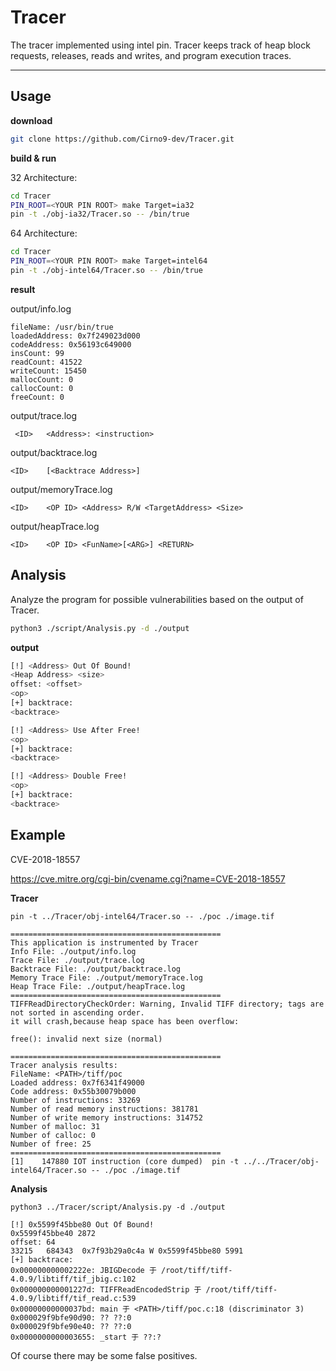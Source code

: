 # Tracer

The tracer implemented using intel pin. Tracer keeps track of heap block requests, releases, reads and writes, and program execution traces.

---

## Usage

**download**

```bash
git clone https://github.com/Cirno9-dev/Tracer.git
```

**build & run**

32 Architecture:

```bash
cd Tracer
PIN_ROOT=<YOUR PIN ROOT> make Target=ia32
pin -t ./obj-ia32/Tracer.so -- /bin/true
```

64 Architecture:

```bash
cd Tracer
PIN_ROOT=<YOUR PIN ROOT> make Target=intel64
pin -t ./obj-intel64/Tracer.so -- /bin/true
```

**result**

output/info.log

```
fileName: /usr/bin/true
loadedAddress: 0x7f249023d000
codeAddress: 0x56193c649000
insCount: 99
readCount: 41522
writeCount: 15450
mallocCount: 0
callocCount: 0
freeCount: 0
```

output/trace.log

```
 <ID>   <Address>: <instruction>
```

output/backtrace.log

```
<ID>	[<Backtrace Address>]
```

output/memoryTrace.log

```
<ID>    <OP ID> <Address> R/W <TargetAddress> <Size>
```

output/heapTrace.log

```
<ID>    <OP ID> <FunName>[<ARG>] <RETURN>
```

## Analysis

Analyze the program for possible vulnerabilities based on the output of Tracer.

```bash
python3 ./script/Analysis.py -d ./output
```

**output**

```bash
[!] <Address> Out Of Bound!
<Heap Address> <size>
offset: <offset>
<op>
[+] backtrace:
<backtrace>

[!] <Address> Use After Free!
<op>
[+] backtrace:
<backtrace>

[!] <Address> Double Free!
<op>
[+] backtrace:
<backtrace>
```

## Example

CVE-2018-18557

https://cve.mitre.org/cgi-bin/cvename.cgi?name=CVE-2018-18557

**Tracer**

```shell
pin -t ../Tracer/obj-intel64/Tracer.so -- ./poc ./image.tif
```

```
===============================================
This application is instrumented by Tracer
Info File: ./output/info.log
Trace File: ./output/trace.log
Backtrace File: ./output/backtrace.log
Memory Trace File: ./output/memoryTrace.log
Heap Trace File: ./output/heapTrace.log
===============================================
TIFFReadDirectoryCheckOrder: Warning, Invalid TIFF directory; tags are not sorted in ascending order.
it will crash,because heap space has been overflow:

free(): invalid next size (normal)

===============================================
Tracer analysis results: 
FileName: <PATH>/tiff/poc
Loaded address: 0x7f6341f49000
Code address: 0x55b30079b000
Number of instructions: 33269
Number of read memory instructions: 381781
Number of write memory instructions: 314752
Number of malloc: 31
Number of calloc: 0
Number of free: 25
===============================================
[1]    147880 IOT instruction (core dumped)  pin -t ../../Tracer/obj-intel64/Tracer.so -- ./poc ./image.tif

```

**Analysis**

```shell
python3 ../Tracer/script/Analysis.py -d ./output
```

```
[!] 0x5599f45bbe80 Out Of Bound!
0x5599f45bbe40 2872
offset: 64
33215	684343	0x7f93b29a0c4a W 0x5599f45bbe80 5991
[+] backtrace:
0x000000000002222e: JBIGDecode 于 /root/tiff/tiff-4.0.9/libtiff/tif_jbig.c:102
0x000000000001227d: TIFFReadEncodedStrip 于 /root/tiff/tiff-4.0.9/libtiff/tif_read.c:539
0x00000000000037bd: main 于 <PATH>/tiff/poc.c:18 (discriminator 3)
0x000029f9bfe90d90: ?? ??:0
0x000029f9bfe90e40: ?? ??:0
0x0000000000003655: _start 于 ??:?
```

Of course there may be some false positives.

